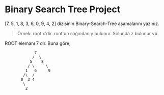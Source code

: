 # Binary Search Tree Project
[7, 5, 1, 8, 3, 6, 0, 9, 4, 2] dizisinin Binary-Search-Tree aşamalarını yazınız.
>Örnek: root x'dir. root'un sağından y bulunur. Solunda z bulunur vb.

ROOT elemanı 7 dir. Buna göre;
```
             7
            /  \
           5    8
          / \     \
         1   6     9
        /\  /      
       0  3 4      
        \
         2   
```
